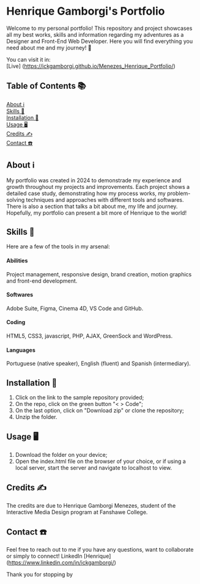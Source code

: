 # Henrique Gamborgi's Portfolio

Welcome to my personal portfolio! This repository and project showcases all my best works, skills and information regarding my adventures as a Designer and Front-End Web Developer. Here you will find everything you need about me and my journey! 👋

You can visit it in:
<br>
[Live] (https://ickgamborgi.github.io/Menezes_Henrique_Portfolio/)

## Table of Contents 📚

[About ℹ](#about)<br/>
[Skills 🍳](#skills)<br/>
[Installation 💾](#installation)<br/>
[Usage 🖥️](#usage)<br/>
[Credits ✍️](#credits)<br/>
[Contact ☎️](#contact)<br/>

## About ℹ <a id="about"></a>

My portfolio was created in 2024 to demonstrade my experience and growth throughout my projects and improvements. Each project shows a detailed case study, demonstrating how my process works, my problem-solving techniques and approaches with different tools and softwares. There is also a section that talks a bit about me, my life and journey. Hopefully, my portfolio can present a bit more of Henrique to the world!

## Skills 🍳 <a id="skills"></a>

Here are a few of the tools in my arsenal:

#### Abilities

Project management, responsive design, brand creation, motion graphics and front-end development.

#### Softwares

Adobe Suite, Figma, Cinema 4D, VS Code and GitHub.

#### Coding

HTML5, CSS3, javascript, PHP, AJAX, GreenSock and WordPress.

#### Languages

Portuguese (native speaker), English (fluent) and Spanish (intermediary).

## Installation 💾 <a id="installation"></a>

1. Click on the link to the sample repository provided;
2. On the repo, click on the green button "< > Code";
3. On the last option, click on "Download zip" or clone the repository;
4. Unzip the folder.

## Usage 🖥️ <a id="usage"></a>

1. Download the folder on your device;
2. Open the index.html file on the browser of your choice, or if using a local server, start the server and navigate to localhost to view.

## Credits ✍️ <a id="credits"></a>

The credits are due to Henrique Gamborgi Menezes, student of the Interactive Media Design program at Fanshawe College.

## Contact ☎️ <a id="contact"></a>

Feel free to reach out to me if you have any questions, want to collaborate or simply to connect! LinkedIn [Henrique] (https://www.linkedin.com/in/ickgamborgi/)

Thank you for stopping by
